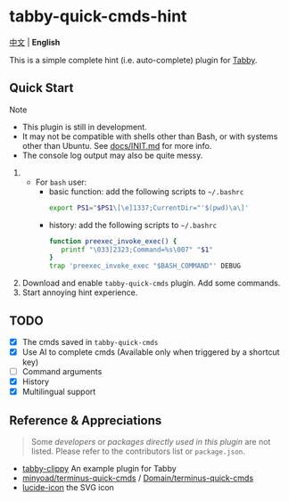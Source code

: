# tabby-quick-cmds-hint

[中文](README_zh-CN.md) | **English**

This is a simple complete hint (i.e. auto-complete) plugin for [Tabby](https://github.com/Eugeny/tabby). 

## Quick Start

> [!NOTE]
> 
> - This plugin is still in development.
> - It may not be compatible with shells other than Bash, or with systems other than Ubuntu. See [docs/INIT.md](./docs/INIT.md) for more info.
> - The console log output may also be quite messy.

1. 
   - For `bash` user:  
      - basic function: add the following scripts to `~/.bashrc`
         ```bash
         export PS1="$PS1\[\e]1337;CurrentDir="'$(pwd)\a\]'
         ```
      - history: add the following scripts to `~/.bashrc`
         ```bash
         function preexec_invoke_exec() {
            printf "\033]2323;Command=%s\007" "$1"
         }
         trap 'preexec_invoke_exec "$BASH_COMMAND"' DEBUG
         ```
2. Download and enable `tabby-quick-cmds` plugin. Add some commands.
3. Start annoying hint experience.


## TODO

- [x] The cmds saved in `tabby-quick-cmds`
- [x] Use AI to complete cmds (Available only when triggered by a shortcut key)
- [ ] Command arguments
- [x] History
- [x] Multilingual support

## Reference & Appreciations

> Some *developers* or *packages directly used in this plugin* are not listed. Please refer to the contributors list or `package.json`.

- [tabby-clippy](https://github.com/Eugeny/tabby-clippy) An example plugin for Tabby
- [minyoad/terminus-quick-cmds](https://github.com/minyoad/terminus-quick-cmds) / [Domain/terminus-quick-cmds](https://github.com/Domain/terminus-quick-cmds)
- [lucide-icon](https://lucide.dev/) the SVG icon